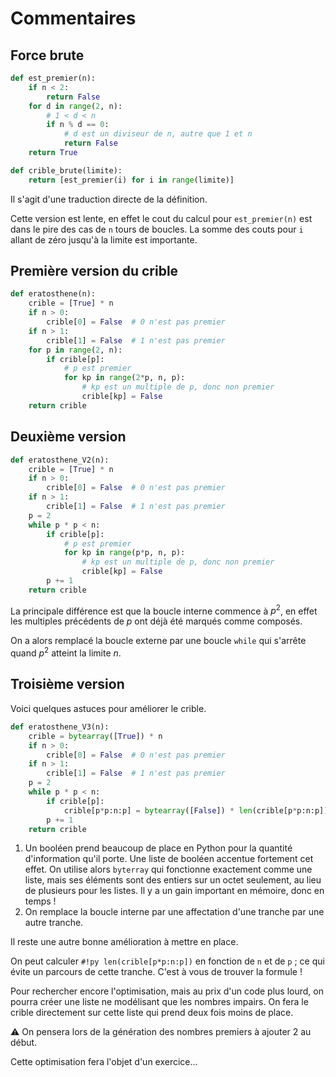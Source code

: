 # Commentaires

## Force brute

```python
def est_premier(n):
    if n < 2:
        return False
    for d in range(2, n):
        # 1 < d < n
        if n % d == 0:
            # d est un diviseur de n, autre que 1 et n
            return False
    return True

def crible_brute(limite):
    return [est_premier(i) for i in range(limite)]
```

Il s'agit d'une traduction directe de la définition.

Cette version est lente, en effet le cout du calcul pour `est_premier(n)` est dans le pire des cas de `n` tours de boucles. La somme des couts pour `i` allant de zéro jusqu'à la limite est importante.

## Première version du crible

```python
def eratosthene(n):
    crible = [True] * n
    if n > 0:
        crible[0] = False  # 0 n'est pas premier
    if n > 1:
        crible[1] = False  # 1 n'est pas premier
    for p in range(2, n):
        if crible[p]:
            # p est premier
            for kp in range(2*p, n, p):
                # kp est un multiple de p, donc non premier
                crible[kp] = False
    return crible
```

## Deuxième version

```python
def eratosthene_V2(n):
    crible = [True] * n
    if n > 0:
        crible[0] = False  # 0 n'est pas premier
    if n > 1:
        crible[1] = False  # 1 n'est pas premier
    p = 2
    while p * p < n:
        if crible[p]:
            # p est premier
            for kp in range(p*p, n, p):
                # kp est un multiple de p, donc non premier
                crible[kp] = False
        p += 1
    return crible
```

La principale différence est que la boucle interne commence à $p^2$, en effet les multiples précédents de $p$ ont déjà été marqués comme composés.

On a alors remplacé la boucle externe par une boucle `while` qui s'arrête quand $p^2$ atteint la limite $n$.

## Troisième version

Voici quelques astuces pour améliorer le crible.


```python
def eratosthene_V3(n):
    crible = bytearray([True]) * n
    if n > 0:
        crible[0] = False  # 0 n'est pas premier
    if n > 1:
        crible[1] = False  # 1 n'est pas premier
    p = 2
    while p * p < n:
        if crible[p]:
            crible[p*p:n:p] = bytearray([False]) * len(crible[p*p:n:p])
        p += 1
    return crible
```

1. Un booléen prend beaucoup de place en Python pour la quantité d'information qu'il porte. Une liste de booléen accentue fortement cet effet. On utilise alors `byterray` qui fonctionne exactement comme une liste, mais ses éléments sont des entiers sur un octet seulement, au lieu de plusieurs pour les listes. Il y a un gain important en mémoire, donc en temps !
2. On remplace la boucle interne par une affectation d'une tranche par une autre tranche.

Il reste une autre bonne amélioration à mettre en place.

On peut calculer `#!py len(crible[p*p:n:p])` en fonction de `n` et de `p` ; ce qui évite un parcours de cette tranche. C'est à vous de trouver la formule !

Pour rechercher encore l'optimisation, mais au prix d'un code plus lourd, on pourra créer une liste ne modélisant que les nombres impairs. On fera le crible directement sur cette liste qui prend deux fois moins de place.

:warning: On pensera lors de la génération des nombres premiers à ajouter 2 au début.

Cette optimisation fera l'objet d'un exercice...
